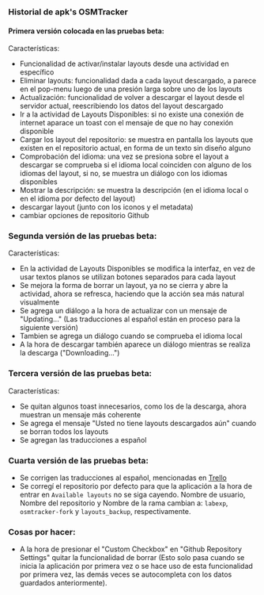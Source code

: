 ### Historial de apk's OSMTracker

#### Primera versión colocada en las pruebas beta:  
Características:
- Funcionalidad de activar/instalar layouts desde una actividad en específico
- Eliminar layouts: funcionalidad dada a cada layout descargado, a parece en el pop-menu luego de una presión larga sobre uno de los layouts
- Actualización: funcionalidad de volver a descargar el layout desde el servidor actual, reescribiendo los datos del layout descargado
- Ir a la actividad de Layouts Disponibles: si no existe una conexión de internet aparace un toast con el mensaje de que no hay conexión disponible
- Cargar los layout del repositorio: se muestra en pantalla los layouts que existen en el repositorio actual, en forma de un texto sin diseño alguno
- Comprobación del idioma: una vez se presiona sobre el layout a descargar se comprueba si el idioma local coinciden con alguno de los idiomas del layout, si no, se muestra un diálogo con los idiomas disponibles
- Mostrar la descripción: se muestra la descripción (en el idioma local o en el idioma por defecto del layout)
- descargar layout (junto con los iconos y el metadata)
- cambiar opciones de repositorio Github

### Segunda versión de las pruebas beta:  
Características:
- En la actividad de Layouts Disponibles se modifica la interfaz, en vez de usar textos planos se utilizan botones separados 
para cada layout
- Se mejora la forma de borrar un layout, ya no se cierra y abre la actividad, ahora se refresca, haciendo que la acción sea más
natural visualmente
- Se agrega un diálogo a la hora de actualizar con un mensaje de "Updating..." (Las traducciones al español están en proceso para la siguiente versión)
- Tambien se agrega un diálogo cuando se comprueba el idioma local
- A la hora de descargar también aparece un diálogo mientras se realiza la descarga ("Downloading...")

### Tercera versión de las pruebas beta:  
Características:
- Se quitan algunos toast innecesarios, como los de la descarga, ahora muestran un mensaje más coherente 
- Se agrega el mensaje "Usted no tiene layouts descargados aún" cuando se borran todos los layouts
- Se agregan las traducciones a español

### Cuarta versión de las pruebas beta:  
- Se corrigen las traducciones al español, mencionadas en [Trello](https://trello.com/c/DV3LeM5p)
- Se corregí el repositorio por defecto para que la aplicación a la hora de entrar en `Available layouts` no se siga cayendo. Nombre de usuario, Nombre del repositorio y Nombre de la rama cambian a: `labexp`, `osmtracker-fork` y `layouts_backup`, respectivamente.  

### Cosas por hacer:
- A la hora de presionar el "Custom Checkbox" en "Github Repository Settings" quitar la funcionalidad de borrar (Esto solo pasa cuando se inicia la aplicación por primera vez o se hace uso de esta funcionalidad por primera vez, las demás veces se autocompleta con los datos guardados anteriormente).
